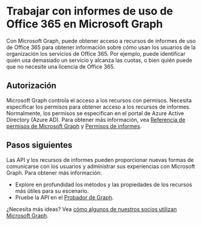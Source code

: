 # <a name="working-with-office-365-usage-reports-in-microsoft-graph"></a>Trabajar con informes de uso de Office 365 en Microsoft Graph

Con Microsoft Graph, puede obtener acceso a recursos de informes de uso de Office 365 para obtener información sobre cómo usan los usuarios de la organización los servicios de Office 365. Por ejemplo, puede identificar quién usa demasiado un servicio y alcanza las cuotas, o bien quién puede que no necesite una licencia de Office 365.

## <a name="authorization"></a>Autorización

Microsoft Graph controla el acceso a los recursos con permisos. Necesita especificar los permisos para obtener acceso a los recursos de informes. Normalmente, los permisos se especifican en el portal de Azure Active Directory (Azure AD). Para obtener más información, vea [Referencia de permisos de Microsoft Graph](../../../concepts/permissions_reference.md) y [Permisos de informes](../../../concepts/permissions_reference.md#reports-permissions).

## <a name="next-steps"></a>Pasos siguientes

Las API y los recursos de informes pueden proporcionar nuevas formas de comunicarse con los usuarios y administrar sus experiencias con Microsoft Graph. Para obtener más información:

- Explore en profundidad los métodos y las propiedades de los recursos más útiles para su escenario.
- Pruebe la API en el [Probador de Graph]((https://developer.microsoft.com/graph/graph-explorer)).

¿Necesita más ideas? Vea [cómo algunos de nuestros socios utilizan Microsoft Graph](https://developer.microsoft.com/graph/graph/examples#partners).